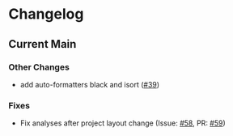 # Changelog

## Current Main

### Other Changes

- add auto-formatters black and isort ([#39])

[#39]: https://github.com/GIScience/sketch-map-tool/pull/39

### Fixes

- Fix analyses after project layout change (Issue: [#58], PR: [#59])

[#58]: https://github.com/GIScience/sketch-map-tool/issues/58
[#59]: https://github.com/GIScience/sketch-map-tool/pull/59
